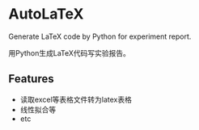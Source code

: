 # AutoLaTeX

Generate LaTeX code by Python for experiment report.

用Python生成LaTeX代码写实验报告。  

## Features

- 读取excel等表格文件转为latex表格
- 线性拟合等
- etc
